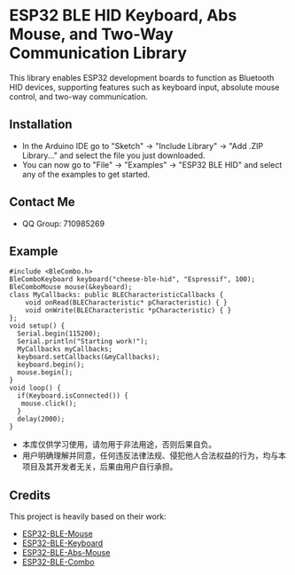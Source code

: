# ESP32 BLE HID Keyboard, Abs Mouse, and Two-Way Communication Library
This library enables ESP32 development boards to function as Bluetooth HID devices, supporting features such as keyboard input, absolute mouse control, and two-way communication.

## Installation
- In the Arduino IDE go to "Sketch" -> "Include Library" -> "Add .ZIP Library..." and select the file you just downloaded.
- You can now go to "File" -> "Examples" -> "ESP32 BLE HID" and select any of the examples to get started.
## Contact Me
- QQ Group: 710985269

## Example
```
#include <BleCombo.h>
BleComboKeyboard keyboard("cheese-ble-hid", "Espressif", 100);
BleComboMouse mouse(&keyboard);
class MyCallbacks: public BLECharacteristicCallbacks {
	void onRead(BLECharacteristic* pCharacteristic) { }
	void onWrite(BLECharacteristic *pCharacteristic) { }
};
void setup() {
  Serial.begin(115200);
  Serial.println("Starting work!");
  MyCallbacks myCallbacks;
  keyboard.setCallbacks(&myCallbacks);
  keyboard.begin();
  mouse.begin(); 
}
void loop() {
  if(Keyboard.isConnected()) {
   mouse.click();
  }
  delay(2000);
}
```
- 本库仅供学习使用，请勿用于非法用途，否则后果自负。
- 用户明确理解并同意，任何违反法律法规、侵犯他人合法权益的行为，均与本项目及其开发者无关，后果由用户自行承担。

## Credits
This project is heavily based on their work:
- [ESP32-BLE-Mouse](https://github.com/T-vK/ESP32-BLE-Mouse)
- [ESP32-BLE-Keyboard](https://github.com/T-vK/ESP32-BLE-Keyboard)
- [ESP32-BLE-Abs-Mouse](https://github.com/sobrinho/ESP32-BLE-Abs-Mouse)
- [ESP32-BLE-Combo](https://github.com/blackketter/ESP32-BLE-Combo)